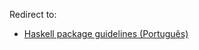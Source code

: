 Redirect to:

*   [Haskell package guidelines (Português)](/index.php/Haskell_package_guidelines_(Portugu%C3%AAs) "Haskell package guidelines (Português)")
